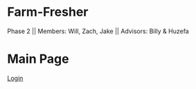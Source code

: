 # Farm-Fresher
Phase 2 || Members: Will, Zach, Jake || Advisors: Billy &amp; Huzefa

# Main Page
[Login](http://gwupyterhub.seas.gwu.edu/~sp20DBp2-FarmFresher/Farm-Fresher/Farm-Fresher/src/login.php)
